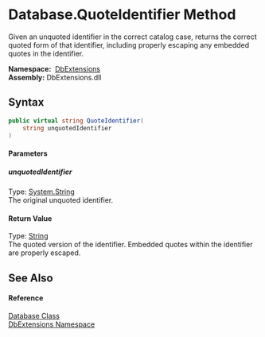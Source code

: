 Database.QuoteIdentifier Method
===============================
Given an unquoted identifier in the correct catalog case, returns the correct quoted form of that identifier, including properly escaping any embedded quotes in the identifier.

  **Namespace:**  [DbExtensions][1]  
  **Assembly:** DbExtensions.dll

Syntax
------

```csharp
public virtual string QuoteIdentifier(
	string unquotedIdentifier
)
```

#### Parameters

##### *unquotedIdentifier*
Type: [System.String][2]  
The original unquoted identifier.

#### Return Value
Type: [String][2]  
The quoted version of the identifier. Embedded quotes within the identifier are properly escaped.

See Also
--------

#### Reference
[Database Class][3]  
[DbExtensions Namespace][1]  

[1]: ../README.md
[2]: http://msdn.microsoft.com/en-us/library/s1wwdcbf
[3]: README.md